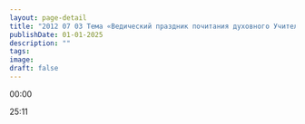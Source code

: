 ```yaml
---
layout: page-detail
title: "2012 07 03 Тема «Ведический праздник почитания духовного Учителя – Гуру Пурнима»."
publishDate: 01-01-2025
description: ""
tags:
image:
draft: false
---
```


00:00 

25:11 

  
